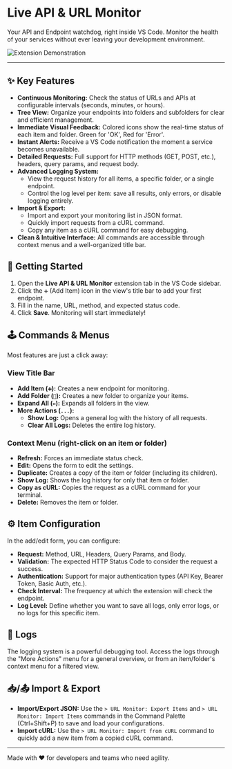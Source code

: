 # Live API & URL Monitor

Your API and Endpoint watchdog, right inside VS Code. Monitor the health of your services without ever leaving your development environment.

![Extension Demonstration](https://raw.githubusercontent.com/marcelo-lourenco/live-api-url-monitor-extension/main/assets/demo.gif)

---

## ✨ Key Features

- **Continuous Monitoring:** Check the status of URLs and APIs at configurable intervals (seconds, minutes, or hours).
- **Tree View:** Organize your endpoints into folders and subfolders for clear and efficient management.
- **Immediate Visual Feedback:** Colored icons show the real-time status of each item and folder. Green for 'OK', Red for 'Error'.
- **Instant Alerts:** Receive a VS Code notification the moment a service becomes unavailable.
- **Detailed Requests:** Full support for HTTP methods (GET, POST, etc.), headers, query params, and request body.
- **Advanced Logging System:**
  - View the request history for all items, a specific folder, or a single endpoint.
  - Control the log level per item: save all results, only errors, or disable logging entirely.
- **Import & Export:**
  - Import and export your monitoring list in JSON format.
  - Quickly import requests from a cURL command.
  - Copy any item as a cURL command for easy debugging.
- **Clean & Intuitive Interface:** All commands are accessible through context menus and a well-organized title bar.

## 🚀 Getting Started

1. Open the **Live API & URL Monitor** extension tab in the VS Code sidebar.
2. Click the `➕` (Add Item) icon in the view's title bar to add your first endpoint.
3. Fill in the name, URL, method, and expected status code.
4. Click **Save**. Monitoring will start immediately!

## 🕹️ Commands & Menus

Most features are just a click away:

### View Title Bar

- **Add Item (`➕`):** Creates a new endpoint for monitoring.
- **Add Folder (`📁`):** Creates a new folder to organize your items.
- **Expand All (`↔️`):** Expands all folders in the view.
- **More Actions (`...`):**
  - **Show Log:** Opens a general log with the history of all requests.
  - **Clear All Logs:** Deletes the entire log history.

### Context Menu (right-click on an item or folder)

- **Refresh:** Forces an immediate status check.
- **Edit:** Opens the form to edit the settings.
- **Duplicate:** Creates a copy of the item or folder (including its children).
- **Show Log:** Shows the log history for only that item or folder.
- **Copy as cURL:** Copies the request as a cURL command for your terminal.
- **Delete:** Removes the item or folder.

## ⚙️ Item Configuration

In the add/edit form, you can configure:

- **Request:** Method, URL, Headers, Query Params, and Body.
- **Validation:** The expected HTTP Status Code to consider the request a success.
- **Authentication:** Support for major authentication types (API Key, Bearer Token, Basic Auth, etc.).
- **Check Interval:** The frequency at which the extension will check the endpoint.
- **Log Level:** Define whether you want to save all logs, only error logs, or no logs for this specific item.

## 📜 Logs

The logging system is a powerful debugging tool. Access the logs through the "More Actions" menu for a general overview, or from an item/folder's context menu for a filtered view.

## 📥/📤 Import & Export

- **Import/Export JSON:** Use the `> URL Monitor: Export Items` and `> URL Monitor: Import Items` commands in the Command Palette (Ctrl+Shift+P) to save and load your configurations.
- **Import cURL:** Use the `> URL Monitor: Import from cURL` command to quickly add a new item from a copied cURL command.

---

Made with ❤️ for developers and teams who need agility.
